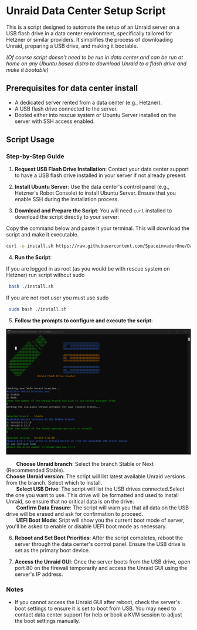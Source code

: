 # Unraid Data Center Setup Script

This is a script designed to automate the setup of an Unraid server on a USB flash drive in a data center environment, specifically tailored for Hetzner or similar providers. It simplifies the process of downloading Unraid, preparing a USB drive, and making it bootable.

*(Of course script doesn't need to be run in data center and can be run at home on any Ubuntu based distro to download Unraid to a flash drive and make it bootable)*

## Prerequisites for data center install

- A dedicated server rented from a data center (e.g., Hetzner).
- A USB flash drive connected to the server.
- Booted either into rescue system or Ubuntu Server installed on the server with SSH access enabled.

## Script Usage

### Step-by-Step Guide

1. **Request USB Flash Drive Installation**: Contact your data center support to have a USB flash drive installed in your server if not already present.

2. **Install Ubuntu Server**: Use the data center's control panel (e.g., Hetzner's Robot  Console) to install Ubuntu Server. Ensure that you enable SSH during the installation process.

3.  **Download and Prepare the Script**: You will need `curl` installed to download the script directly to your server:

Copy the  command below and paste it your terminal. This will download the script and make it executable. 

```bash
curl -o install.sh https://raw.githubusercontent.com/SpaceinvaderOne/DataCenter_Unraid_Installer/main/unraid_data_center.sh && chmod +x install.sh
```

 4.  **Run the Script**:
    
If you are logged in as root (as you would be with rescue system on Hetzner) run script without sudo 
```bash
 bash ./install.sh 
```

If you are not root user you must use sudo 
```bash
 sudo bash ./install.sh
```

 5.  **Follow the prompts to configure and execute the script**:

![](readme_images/usage.png)

       **Choose Unraid branch**: Select the branch Stable or Next (Recommended Stable).\
       **Choose Unraid version**: The script will list latest available Unraid versions from the branch. Select which to install.\
       **Select USB Drive**: The script will list the USB drives connected.Select the one you want to use. This drive will be formatted and used to install Unraid, so ensure that no critical data is on the drive.\
       **Confirm Data Erasure**: The script will warn you that all data on the USB drive will be erased and ask for confirmation to proceed.\
       **UEFI Boot Mode**: Sript will show you the current boot mode of server, you'll be asked to enable or disable UEFI boot mode as necessary.
    
6.  **Reboot and Set Boot Priorities**: After the script completes, reboot the server through the data center's control panel. Ensure the USB drive is set as the primary boot device.

7.  **Access the Unraid GUI**: Once the server boots from the USB drive, open port 80 on the firewall temporarily and access the Unraid GUI using the server's IP address.

### Notes

-   If you cannot access the Unraid GUI after reboot, check the server's boot settings to ensure it is set to boot from USB. You may need to contact data center support for help or book a KVM session to adjust the boot settings manually.
